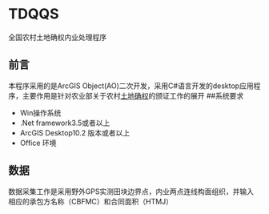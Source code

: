 # TDQQS
全国农村土地确权内业处理程序
## 前言
本程序采用的是ArcGIS Object(AO)二次开发，采用C#语言开发的desktop应用程序，主要作用是针对农业部关于农村[土地确权](http://www.mlr.gov.cn/zwgk/zytz/201105/t20110516_865762.htm)的颁证工作的展开
##系统要求
+ Win操作系统
+ .Net framework3.5或者以上
+ ArcGIS Desktop10.2 版本或者以上
+ Office 环境

## 数据
数据采集工作是采用野外GPS实测田块边界点，内业两点连线构面组织，并输入相应的承包方名称（CBFMC）和合同面积（HTMJ）
